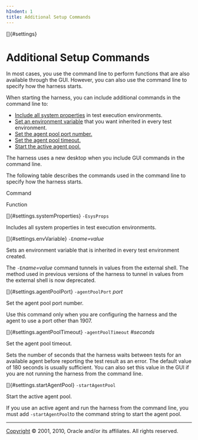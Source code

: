 ```yaml
---
hIndent: 1
title: Additional Setup Commands
---
```


[]{#settings}

# Additional Setup Commands

In most cases, you use the command line to perform functions that are also available through the
GUI. However, you can also use the command line to specify how the harness starts.

When starting the harness, you can include additional commands in the command line to:

-   [Include all system properties](#settings.systemProperties) in test execution environments.
-   [Set an environment variable](#settings.envVariable) that you want inherited in every test
    environment.
-   [Set the agent pool port number.](#settings.agentPoolPort)
-   [Set the agent pool timeout.](#settings.agentPoolTimeout)
-   [Start the active agent pool.](#settings.startAgentPool)

The harness uses a new desktop when you include GUI commands in the command line.

The following table describes the commands used in the command line to specify how the harness
starts.

Command

Function

[]{#settings.systemProperties} `-EsysProps`

Includes all system properties in test execution environments.

[]{#settings.envVariable} `-E`*name=value*

Sets an environment variable that is inherited in every test environment created.

The `-E`*name=value* command tunnels in values from the external shell. The method used in previous
versions of the harness to tunnel in values from the external shell is now deprecated.

[]{#settings.agentPoolPort} `-agentPoolPort` *port*

Set the agent pool port number.

Use this command only when you are configuring the harness and the agent to use a port other than
1907.

[]{#settings.agentPoolTimeout} `-agentPoolTimeout` *#seconds*

Set the agent pool timeout.

Sets the number of seconds that the harness waits between tests for an available agent before
reporting the test result as an error. The default value of 180 seconds is usually sufficient. You
can also set this value in the GUI if you are not running the harness from the command line.

[]{#settings.startAgentPool} `-startAgentPool`

Start the active agent pool.

If you use an active agent and run the harness from the command line, you must add
`-startAgentPool`to the command string to start the agent pool.

----------------------------------------------------------------------------------------------------

[Copyright](../copyright.html) © 2001, 2010, Oracle and/or its affiliates. All rights reserved.
